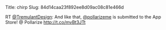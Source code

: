 Title: chirp
Slug: 84d14caa23f892ee8d09ac08c81e466d

RT <a href="http://twitter.com/TremulantDesign">@TremulantDesign</a>: And like that, <a href="http://twitter.com/pollarizeme">@pollarizeme</a> is submitted to the App Store!  @ Pollarize <a href="http://t.co/mvBt3JTt">http://t.co/mvBt3JTt</a>
